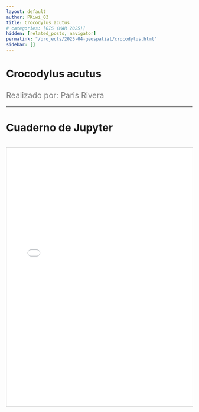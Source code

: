 ```yaml
---
layout: default
author: PKiwi_03
title: Crocodylus acutus
# categories: [GIS (MAR 2025)]
hidden: [related_posts, navigator]
permalink: "/projects/2025-04-geospatial/crocodylus.html"
sidebar: []
---
```


# Crocodylus acutus

<h2 style="color: gray; font-weight: normal;">
Realizado por: Paris Rivera  
</h2>

---

# Cuaderno de Jupyter
<br>

<iframe 
    src="/assets/html/2025-04-geospatial/paris_rivera.html" 
    width="100%" 
    height="700" 
    style="border: 1px solid #ccc;"
></iframe>